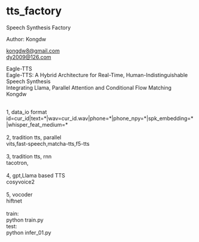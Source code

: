 # tts_factory
Speech Synthesis Factory 

Author: Kongdw 

kongdw8@gmail.com <br>
dy2009@126.com


Eagle-TTS <br>
Eagle-TTS: A Hybrid Architecture for Real-Time, Human-Indistinguishable Speech Synthesis <br>
Integrating Llama, Parallel Attention and Conditional Flow Matching <br>
Kongdw<br>


<br>
1, data_io format <br>
id=cur_id|text=*|wav=cur_id.wav|phone=*|phone_npy=*|spk_embedding=*|whisper_feat_medium=*
 <br>
 <br>
2, tradition tts, parallel <br>
    vits,fast-speech,matcha-tts,f5-tts
 <br>
 <br>
3, tradition tts, rnn <br>
    tacotron,
 <br>
 <br>
4, gpt,Llama based TTS <br>
    cosyvoice2
 <br>
 <br>
5, vocoder <br>
    hiftnet
 <br>
 <br>
train: <br>
python train.py
 <br>
test: <br>
python infer_01.py
